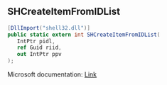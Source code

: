 ## SHCreateItemFromIDList

```csharp
[DllImport("shell32.dll")]
public static extern int SHCreateItemFromIDList(
   IntPtr pidl,
   ref Guid riid,
   out IntPtr ppv
);
```

Microsoft documentation: [Link](https://docs.microsoft.com/en-us/windows/win32/api/shobjidl_core/nf-shobjidl_core-shcreateitemfromidlist)
